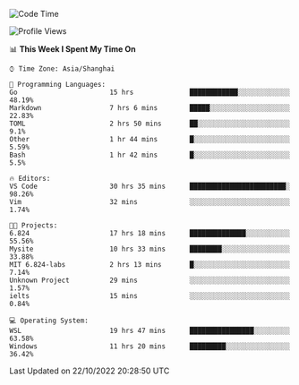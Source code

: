 <!--START_SECTION:waka-->
![Code Time](http://img.shields.io/badge/Code%20Time-252%20hrs%202%20mins-blue)

![Profile Views](http://img.shields.io/badge/Profile%20Views-4-blue)

📊 **This Week I Spent My Time On** 

```text
⌚︎ Time Zone: Asia/Shanghai

💬 Programming Languages: 
Go                       15 hrs              ████████████░░░░░░░░░░░░░   48.19% 
Markdown                 7 hrs 6 mins        █████░░░░░░░░░░░░░░░░░░░░   22.83% 
TOML                     2 hrs 50 mins       ██░░░░░░░░░░░░░░░░░░░░░░░   9.1% 
Other                    1 hr 44 mins        █░░░░░░░░░░░░░░░░░░░░░░░░   5.59% 
Bash                     1 hr 42 mins        █░░░░░░░░░░░░░░░░░░░░░░░░   5.5%

🔥 Editors: 
VS Code                  30 hrs 35 mins      ████████████████████████░   98.26% 
Vim                      32 mins             ░░░░░░░░░░░░░░░░░░░░░░░░░   1.74%

🐱‍💻 Projects: 
6.824                    17 hrs 18 mins      ██████████████░░░░░░░░░░░   55.56% 
Mysite                   10 hrs 33 mins      ████████░░░░░░░░░░░░░░░░░   33.88% 
MIT 6.824-labs           2 hrs 13 mins       █░░░░░░░░░░░░░░░░░░░░░░░░   7.14% 
Unknown Project          29 mins             ░░░░░░░░░░░░░░░░░░░░░░░░░   1.57% 
ielts                    15 mins             ░░░░░░░░░░░░░░░░░░░░░░░░░   0.84%

💻 Operating System: 
WSL                      19 hrs 47 mins      ████████████████░░░░░░░░░   63.58% 
Windows                  11 hrs 20 mins      █████████░░░░░░░░░░░░░░░░   36.42%

```


 Last Updated on 22/10/2022 20:28:50 UTC
<!--END_SECTION:waka-->
